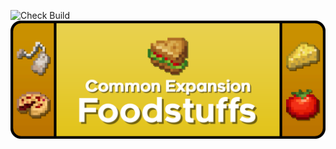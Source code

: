 ![Check Build](https://github.com/DawnTeamMC/CommonExpansionFoodstuffs/workflows/Check%20Build/badge.svg)
[![Common Expansion: Foodstuffs](https://raw.githubusercontent.com/DawnTeamMC/DawnTeamMC/master/common_expansion/foodstuffs/header.png)](https://www.curseforge.com/minecraft/mc-mods/ce-foodstuffs)
